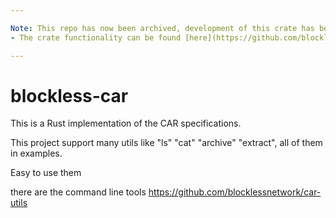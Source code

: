 ```yaml
---

Note: This repo has now been archived, development of this crate has been migrated to the [car-utils](https://github.com/blocklessnetwork/car-utils) repository.
- The crate functionality can be found [here](https://github.com/blocklessnetwork/car-utils/tree/main/crates/blockless-car).

---
```


# blockless-car

This is a Rust implementation of the CAR specifications.

This project support many utils like "ls" "cat" "archive" "extract", all of them in examples.

Easy to use them

there are the command line tools https://github.com/blocklessnetwork/car-utils
